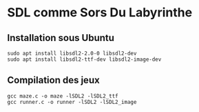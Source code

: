 # SDL comme Sors Du Labyrinthe

## Installation sous Ubuntu

```
sudo apt install libsdl2-2.0-0 libsdl2-dev
sudo apt install libsdl2-ttf-dev libsdl2-image-dev
```

## Compilation des jeux

```
gcc maze.c -o maze -lSDL2 -lSDL2_ttf
gcc runner.c -o runner -lSDL2 -lSDL2_image
```

